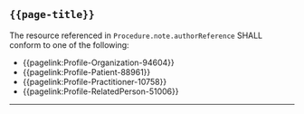 ## <code>{{page-title}}</code>

The resource referenced in `Procedure.note.authorReference` SHALL conform to one of the following:

- {{pagelink:Profile-Organization-94604}}
- {{pagelink:Profile-Patient-88961}}
- {{pagelink:Profile-Practitioner-10758}}
- {{pagelink:Profile-RelatedPerson-51006}}
 
---
